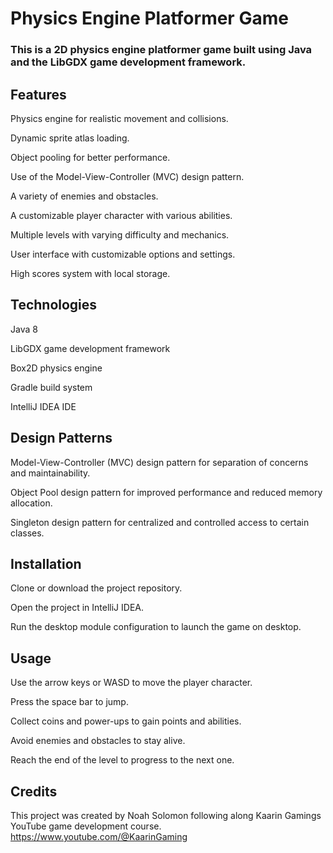 # Physics Engine Platformer Game

### This is a 2D physics engine platformer game built using Java and the LibGDX game development framework.

## Features
Physics engine for realistic movement and collisions.

Dynamic sprite atlas loading.

Object pooling for better performance.

Use of the Model-View-Controller (MVC) design pattern.

A variety of enemies and obstacles.

A customizable player character with various abilities.

Multiple levels with varying difficulty and mechanics.

User interface with customizable options and settings.

High scores system with local storage.

## Technologies
Java 8

LibGDX game development framework

Box2D physics engine

Gradle build system

IntelliJ IDEA IDE

## Design Patterns
Model-View-Controller (MVC) design pattern for separation of concerns and maintainability.

Object Pool design pattern for improved performance and reduced memory allocation.

Singleton design pattern for centralized and controlled access to certain classes.

## Installation
Clone or download the project repository.

Open the project in IntelliJ IDEA.

Run the desktop module configuration to launch the game on desktop.

## Usage
Use the arrow keys or WASD to move the player character.

Press the space bar to jump.

Collect coins and power-ups to gain points and abilities.

Avoid enemies and obstacles to stay alive.

Reach the end of the level to progress to the next one.

## Credits
This project was created by Noah Solomon following along Kaarin Gamings YouTube game development course.
https://www.youtube.com/@KaarinGaming
